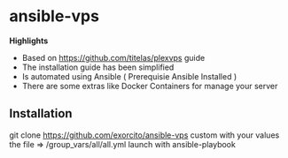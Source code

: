 # ansible-vps

**Highlights**

* Based on https://github.com/titelas/plexvps guide
* The installation guide has been simplified
* Is automated using Ansible ( Prerequisie Ansible Installed )
* There are some extras like Docker Containers for manage your server

## Installation

git clone https://github.com/exorcito/ansible-vps
custom with your values the file => /group_vars/all/all.yml
launch with ansible-playbook
